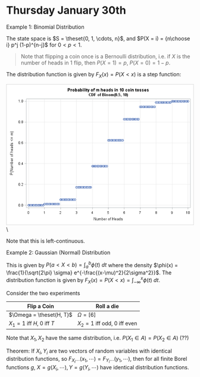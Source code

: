 # Thursday January 30th

Example 1: 
Binomial Distribution

The state space is $S = \theset{0, 1, \cdots, n}$, and $P(X = i) = {n\choose i} p^j (1-p)^{n-j}$ for $0 < p < 1$.

> Note that flipping a coin once is a Bernoulli distribution, i.e. if $X$ is the number of heads in 1 flip, then $P(X=1) = p,~P(X=0) = 1-p$.

The distribution function is given by $F_X(x) = P(X < x)$ is a step function:

![Image](figures/2020-01-30-09:40.png)\

Note that this is left-continuous.

Example 2:
Gaussian (Normal) Distribution

This is given by $P(a < X < b) = \int_a^b \phi(t) ~dt$ where the density $\phi(x) = \frac{1}{\sqrt{2\pi} \sigma} e^{-\frac{(x-\mu)^2}{2\sigma^2}}$. 
The distribution function is given by $F_X(x) = P(X < x) = \int_{-\infty}^x \phi(t) ~dt$.

Consider the two experiments

| Flip a Coin | Roll a die |
| ----- | ----- |
|$\Omega = \theset{H, T}$ | $\Omega = [6]$ |
| $X_1 = 1$ iff $H$, $0$ iff $T$ | $X_2 = 1$ iff odd, $0$ iff even |

Note that $X_1, X_2$ have the same distribution, i.e. $P(X_1 \in A) = P(X_2 \in A)$ (??)

Theorem:
If $X_i, Y_i$ are two vectors of random variables with identical distribution functions, so $F_{X_i\cdots}(x_1, \cdots) = F_{Y_i \cdots}(y_1, \cdots)$,
then for all finite Borel functions $g$, $X = g(X_i, \cdots), Y = g(Y_i, \cdots)$ have identical distribution functions.
